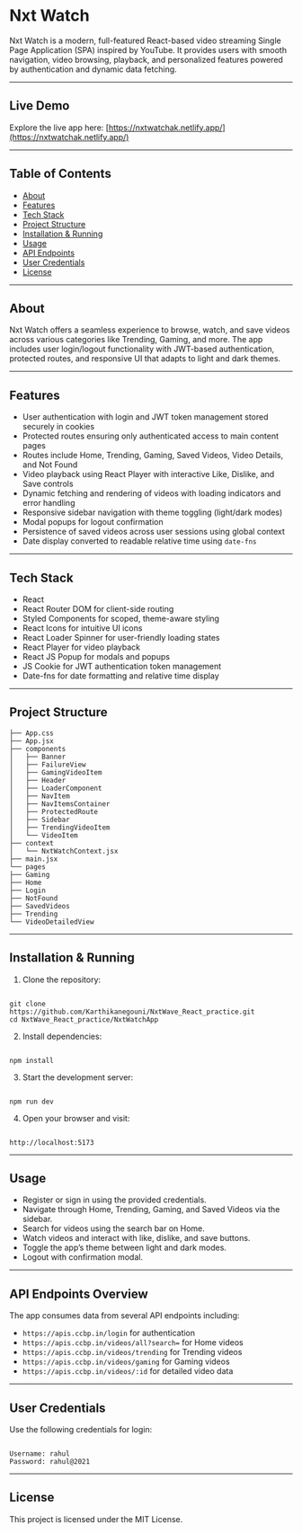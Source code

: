 # Nxt Watch

Nxt Watch is a modern, full-featured React-based video streaming Single Page Application (SPA) inspired by YouTube. It provides users with smooth navigation, video browsing, playback, and personalized features powered by authentication and dynamic data fetching.

---

## Live Demo

Explore the live app here: [https://nxtwatchak.netlify.app/](https://nxtwatchak.netlify.app/)

---

## Table of Contents

- [About](#about)
- [Features](#features)
- [Tech Stack](#tech-stack)
- [Project Structure](#project-structure)
- [Installation & Running](#installation--running)
- [Usage](#usage)
- [API Endpoints](#api-endpoints)
- [User Credentials](#user-credentials)
- [License](#license)

---

## About

Nxt Watch offers a seamless experience to browse, watch, and save videos across various categories like Trending, Gaming, and more. The app includes user login/logout functionality with JWT-based authentication, protected routes, and responsive UI that adapts to light and dark themes.

---

## Features

- User authentication with login and JWT token management stored securely in cookies
- Protected routes ensuring only authenticated access to main content pages
- Routes include Home, Trending, Gaming, Saved Videos, Video Details, and Not Found
- Video playback using React Player with interactive Like, Dislike, and Save controls
- Dynamic fetching and rendering of videos with loading indicators and error handling
- Responsive sidebar navigation with theme toggling (light/dark modes)
- Modal popups for logout confirmation
- Persistence of saved videos across user sessions using global context
- Date display converted to readable relative time using `date-fns`
---

## Tech Stack

- React
- React Router DOM for client-side routing
- Styled Components for scoped, theme-aware styling
- React Icons for intuitive UI icons
- React Loader Spinner for user-friendly loading states
- React Player for video playback
- React JS Popup for modals and popups
- JS Cookie for JWT authentication token management
- Date-fns for date formatting and relative time display

---

## Project Structure

```
├── App.css
├── App.jsx
├── components
│   ├── Banner
│   ├── FailureView
│   ├── GamingVideoItem
│   ├── Header
│   ├── LoaderComponent
│   ├── NavItem
│   ├── NavItemsContainer
│   ├── ProtectedRoute
│   ├── Sidebar
│   ├── TrendingVideoItem
│   └── VideoItem
├── context
│   └── NxtWatchContext.jsx
├── main.jsx
└── pages
├── Gaming
├── Home
├── Login
├── NotFound
├── SavedVideos
├── Trending
└── VideoDetailedView

```

---

## Installation & Running

1. Clone the repository:

```

git clone https://github.com/Karthikanegouni/NxtWave_React_practice.git
cd NxtWave_React_practice/NxtWatchApp

```

2. Install dependencies:

```

npm install

```

3. Start the development server:

```

npm run dev

```

4. Open your browser and visit:

```

http://localhost:5173

```

---

## Usage

- Register or sign in using the provided credentials.
- Navigate through Home, Trending, Gaming, and Saved Videos via the sidebar.
- Search for videos using the search bar on Home.
- Watch videos and interact with like, dislike, and save buttons.
- Toggle the app’s theme between light and dark modes.
- Logout with confirmation modal.

---

## API Endpoints Overview

The app consumes data from several API endpoints including:

- `https://apis.ccbp.in/login` for authentication
- `https://apis.ccbp.in/videos/all?search=` for Home videos
- `https://apis.ccbp.in/videos/trending` for Trending videos
- `https://apis.ccbp.in/videos/gaming` for Gaming videos
- `https://apis.ccbp.in/videos/:id` for detailed video data

---

## User Credentials

Use the following credentials for login:

```

Username: rahul
Password: rahul@2021

```

---

## License

This project is licensed under the MIT License.